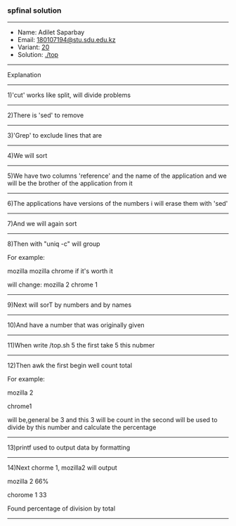 ### spfinal solution

***
* Name: Adilet Saparbay
* Email: 180107194@stu.sdu.edu.kz
* Variant: [20](../variants/variant20.md)
* Solution: [./top](./top)
***

Explanation
***
1)'cut' works like split, will divide problems
***
2)There is 'sed' to remove
***
3)'Grep' to exclude lines that are
***
4)We will sort
***
5)We have two columns 'reference' and the name of the application and we will be the brother of the application from it
***
6)The applications have versions of the numbers i will erase them with 'sed'
***
7)And we will again sort 
***
8)Then with "uniq -c" will group

For example:

mozilla mozilla chrome if it's worth it

will change: mozilla 2 chrome 1
***
9)Next will sorT by numbers and by names
***

10)And  have a number that was originally given
***

11)When write /top.sh 5 the first take 5 this nubmer
***

12)Then awk the first begin well count total

For example:

mozilla 2

chrome1 

will be,general be 3 and this 3 will be count in the second  will be used to divide by this number and calculate the percentage
***

13)printf used to output data by formatting
***

14)Next chorme 1, mozilla2 will output

mozilla 2 66%

chorome 1 33

Found percentage of division by total
***







